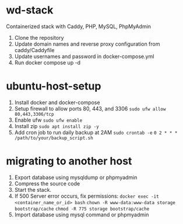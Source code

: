 # wd-stack
Containerized stack with Caddy, PHP, MySQL, PhpMyAdmin

1. Clone the repository
2. Update domain names and reverse proxy configuration from caddy/Caddyfile
3. Update usernames and password in docker-compose.yml
4. Run docker compose up -d

# ubuntu-host-setup
1. Install docker and docker-compose
2. Setup firewall to allow ports 80, 443, and 3306
`sudo ufw allow 80,443,3306/tcp`
3. Enable ufw
`sudo ufw enable`
4. Install zip
`sudo apt install zip -y`
5. Add cron job to run daily backup at 2AM
`sudo crontab -e`
`0 2 * * * /path/to/your/backup_script.sh`

# migrating to another host

1. Export database using mysqldump or phpmyadmin
2. Compress the source code
3. Start the stack.
4. If 500 Server error occurs, fix permissions:
`docker exec -it <container_name_or_id> bash`
`chown -R www-data:www-data storage bootstrap/cache`
`chmod -R 775 storage bootstrap/cache`
4. Import database using mysql command or phpmyadmin